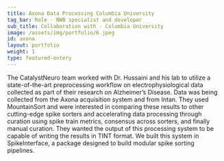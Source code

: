 ```yaml
---
title: Axona Data Processing Columbia University
tag_bar: Role - NWB specialist and developer
sub_title: Collaboration with - Columbia University
image: /assets/img/portfolio/6.jpeg
id: axona
layout: portfolio
weight: 1
type: featured-entery
---
```


The CatalystNeuro team worked with Dr. Hussaini and his lab to utilize a state-of-the-art preprocessing workflow on electrophysiological data collected as part of their research on Alzheimer’s Disease. Data was being collected from the Axona acquisition system and from Intan. They used MountainSort and were interested in comparing these results to other cutting-edge spike sorters and accelerating data processing through curation using spike train metrics, consensus across sorters, and finally manual curation. They wanted the output of this processing system to be capable of writing the results in TINT format. We built this system in SpikeInterface, a package designed to build modular spike sorting pipelines.
